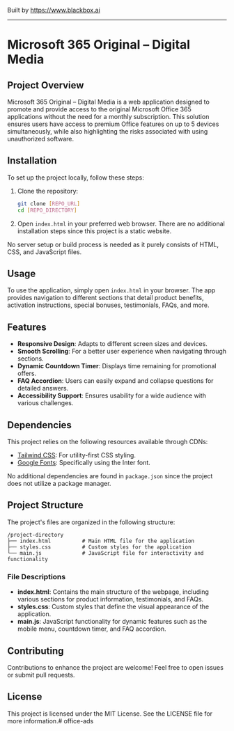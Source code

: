 
Built by https://www.blackbox.ai

---

# Microsoft 365 Original – Digital Media

## Project Overview
Microsoft 365 Original – Digital Media is a web application designed to promote and provide access to the original Microsoft Office 365 applications without the need for a monthly subscription. This solution ensures users have access to premium Office features on up to 5 devices simultaneously, while also highlighting the risks associated with using unauthorized software.

## Installation
To set up the project locally, follow these steps:

1. Clone the repository:
   ```bash
   git clone [REPO_URL]
   cd [REPO_DIRECTORY]
   ```

2. Open `index.html` in your preferred web browser. There are no additional installation steps since this project is a static website.

No server setup or build process is needed as it purely consists of HTML, CSS, and JavaScript files.

## Usage
To use the application, simply open `index.html` in your browser. The app provides navigation to different sections that detail product benefits, activation instructions, special bonuses, testimonials, FAQs, and more.

## Features
- **Responsive Design**: Adapts to different screen sizes and devices.
- **Smooth Scrolling**: For a better user experience when navigating through sections.
- **Dynamic Countdown Timer**: Displays time remaining for promotional offers.
- **FAQ Accordion**: Users can easily expand and collapse questions for detailed answers.
- **Accessibility Support**: Ensures usability for a wide audience with various challenges.

## Dependencies
This project relies on the following resources available through CDNs:
- [Tailwind CSS](https://tailwindcss.com): For utility-first CSS styling.
- [Google Fonts](https://fonts.google.com): Specifically using the Inter font.

No additional dependencies are found in `package.json` since the project does not utilize a package manager.

## Project Structure
The project's files are organized in the following structure:

```
/project-directory
├── index.html          # Main HTML file for the application
├── styles.css          # Custom styles for the application
└── main.js             # JavaScript file for interactivity and functionality
```

### File Descriptions
- **index.html**: Contains the main structure of the webpage, including various sections for product information, testimonials, and FAQs.
- **styles.css**: Custom styles that define the visual appearance of the application.
- **main.js**: JavaScript functionality for dynamic features such as the mobile menu, countdown timer, and FAQ accordion.

## Contributing
Contributions to enhance the project are welcome! Feel free to open issues or submit pull requests.

## License
This project is licensed under the MIT License. See the LICENSE file for more information.# office-ads
